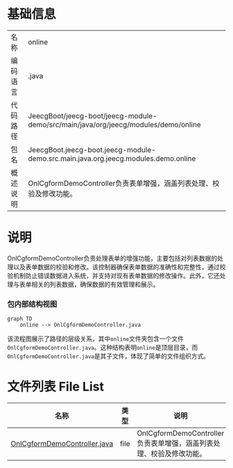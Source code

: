 # 基础信息

|      |      |
|------|------|
| 名称 | online |
| 编码语言 | .java |
| 代码路径 | JeecgBoot/jeecg-boot/jeecg-module-demo/src/main/java/org/jeecg/modules/demo/online |
| 包名 | JeecgBoot.jeecg-boot.jeecg-module-demo.src.main.java.org.jeecg.modules.demo.online |
| 概述说明 | OnlCgformDemoController负责表单增强，涵盖列表处理、校验及修改功能。 |

# 说明

OnlCgformDemoController负责处理表单的增强功能，主要包括对列表数据的处理以及表单数据的校验和修改。该控制器确保表单数据的准确性和完整性，通过校验机制防止错误数据进入系统，并支持对现有表单数据的修改操作。此外，它还处理与表单相关的列表数据，确保数据的有效管理和展示。


### 包内部结构视图

```mermaid
graph TD
    online --> OnlCgformDemoController.java
```

该流程图展示了路径的层级关系，其中`online`文件夹包含一个文件`OnlCgformDemoController.java`。这种结构表明`online`是顶层目录，而`OnlCgformDemoController.java`是其子文件，体现了简单的文件组织方式。

# 文件列表 File List

| 名称   | 类型  | 说明 |
|-------|------|-------------|
| [OnlCgformDemoController.java](OnlCgformDemoController.md) | file | OnlCgformDemoController负责表单增强，涵盖列表处理、校验及修改功能。 |


